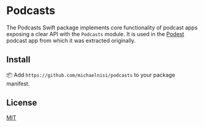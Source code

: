 # Podcasts

The Podcasts Swift package implements core functionality of podcast apps exposing a clear API with the `Podcasts` module. It is used in the [Podest](https://github.com/michaelnisi/podest) podcast app from which it was extracted originally.

## Install

📦 Add `https://github.com/michaelnisi/podcasts` to your package manifest.

## License

[MIT](https://raw.github.com/michaelnisi/podcasts/master/LICENSE)
